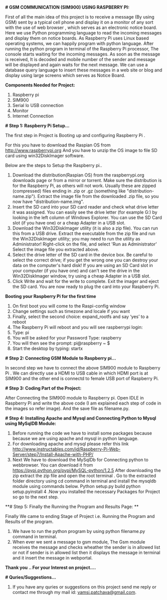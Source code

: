 
**# **GSM COMMUNICATION (SIM900) USING RASPBERRY PI:****

First of all the main idea of this project is to receive a message (By using GSM) sent by a typical cell phone and display it on a monitor of any sort with the use of web browser , which serves as an electronic notice board.
Here we use Python programming language to read the incoming messages and display them on notice boards. As Raspberry Pi uses Linux based operating systems, we can happily program with python language.
After running the python program in terminal of the Raspberry Pi processor, The console starts waiting for the incoming messages. As soon as the message is received, It is decoded and mobile number of the sender and message will be displayed and again waits for the next message. We can use a database query language to insert these messages in a web site or blog and display using large screens which serves as Notice Board.

**Components Needed for Project:**
1. Raspberry pi
2. SIM900
3. Serial lo USB connection
4. Monitor
5. Internet Connection

**# Step 1: Raspberry Pi Setup...** 
 
The first step in Project is Booting up and configuring Raspberry Pi .

For this you have to download the Raspian OS from http://www.raspberrypi.org
And you have to unzip the OS image to file SD card using win32DiskImager software.

Below are the steps to Setup the Raspberry pi..

1. Download the distribution(Raspian OS) from the raspberrypi.org downloads page or from a mirror or torrent. Make sure the distribution is for the Raspberry Pi, as others will not work. Usually these are zipped (compressed) files ending in .zip or .gz (something like "distribution-name.zip"). Extract the image file from the downloaded .zip file, so you now have "distribution-name.img".
2. Insert the SD card into your SD card reader and check what drive letter it was assigned. You can easily see the drive letter (for example G:) by looking in the left column of Windows Explorer. You can use the SD Card slot (if you have one) or a cheap Adapter in a USB slot.
3. Download the Win32DiskImager utility (it is also a zip file). You can run this from a USB drive. Extract the executable from the zip file and run the Win32DiskImager utility; you may need to run the utility as Administrator! Right-click on the file, and select 'Run as Administrator' Select the image file you extracted above. 
4. Select the drive letter of the SD card in the device box. Be careful to select the correct drive; if you get the wrong one you can destroy your data on the computer's hard disk! If you are using an SD Card slot in your computer (if you have one) and can't see the drive in the Win32DiskImager window, try using a cheap Adapter in a USB slot. 
5. Click Write and wait for the write to complete. Exit the imager and eject the SD card. 
You are now ready to plug the card into your Raspberry Pi. 


**Booting your Raspberry Pi for the first time**

1. On first boot you will come to the Raspi-config window 
2. Change settings such as timezone and locale if you want 
3. Finally, select the second choice: expand_rootfs and say ‘yes’ to a reboot 
4. The Raspberry Pi will reboot and you will see raspberrypi login: 
5. Type: pi 
6. You will be asked for your Password Type: raspberry 
7. You will then see the prompt: pi@raspberry ~ $ 
8. Start the desktop by typing: startx

**# Step 2: Connecting GSM Module to Raspberry pi...**
 
In second step we have to connect the above SIM900 module to Raspberry Pi . We can directly use a HDMI to USB cable in which HDMI port is at SIM900 and the other end is connectd to female USB port of Raspberry Pi.




**# Step 3: Coding Part of the Project:**

  
After Connecting the SIM900 module to Raspberry pi. Open IDLE in Raspberry Pi and write the above code (I am explained each step of code in the images so refer image). And the save file as filename.py.






**# Step 4: Installing Apache and Mysql and Connecting Python to Mysql using MySqlDB Module:**

 
1. Before running the code we have to install some packages because because we are using apache and mysql in python language.
2. For downloading apache and mysql please refer this link http://www.instructables.com/id/Raspberry-Pi-Web-Server/step7/Install-Apache-with-PHP/
3. Next We have to download the MySqlDb for Connecting python to webbrowser. 
You can download it from https://pypi.python.org/pypi/MySQL-python/1.2.5
After downloading the zip extract the zip file and open the root terminal . Go to the extracted folder directory using cd command in terminal and install the mysqldb module using commands below.
Python setup.py build 
python setup.pyinstall
4 .Now you installed the necessary Packages for Project so go to the next step.



**# Step 5: Finally the Running the Program and Results Page: **

 
 
Finally We came to ending Stage of Project i.e. Running the Program and Results of the program.

1. We have to run the python program by using python filename.py command in terminal.
2. When ever we sent a message to gsm module, The Gsm module receives the message and checks wheather the sender is in allowed list or not if sender is in allowed list then it displays the message in terminal and it insert the message in webportal.



**Thank you .. For your Interest on project....**

**# Quries/Suggestions...**

1. If you have any quries or suggestions on this project send me reply or contact me through my mail id: vamsi.patchava@gmail.com. 
